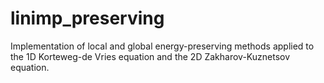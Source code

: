 # linimp_preserving
Implementation of local and global energy-preserving methods applied to the 1D Korteweg-de Vries equation and the 2D Zakharov-Kuznetsov equation.
